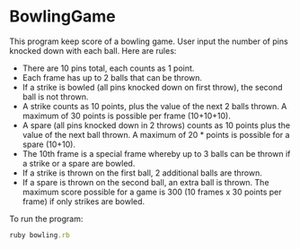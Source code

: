BowlingGame
===========
This program keep score of a bowling game. User input the number of pins knocked down with each ball. Here are rules:
* There are 10 pins total, each counts as 1 point. 
* Each frame has up to 2 balls that can be thrown. 
* If a strike is bowled (all pins knocked down on first throw), the second ball is not thrown. 
* A strike counts as 10 points, plus the value of the next 2 balls thrown. A maximum of 30 points is possible per frame (10+10+10). 
* A spare (all pins knocked down in 2 throws) counts as 10 points plus the value of the next ball thrown. A maximum of 20 * points is possible for a spare (10+10). 
* The 10th frame is a special frame whereby up to 3 balls can be thrown if a strike or a spare are bowled. 
* If a strike is thrown on the first ball, 2 additional balls are thrown. 
* If a spare is thrown on the second ball, an extra ball is thrown. 
The maximum score possible for a game is 300 (10 frames x 30 points per frame) if only strikes are bowled. 

To run the program:
```ruby
ruby bowling.rb
```
